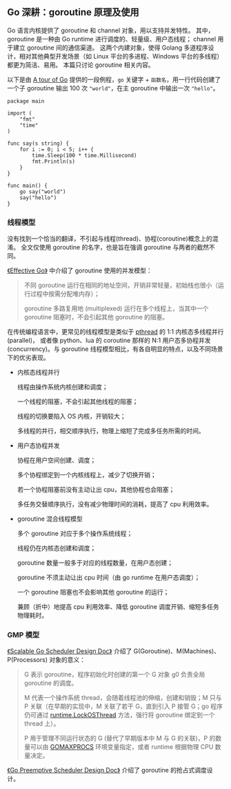 ## Go 深耕：goroutine 原理及使用

Go 语言内核提供了 goroutine 和 channel 对象，用以支持并发特性。
其中，goroutine 是一种由 Go runtime 进行调度的、轻量级、用户态线程； channel 用于建立 goroutine 间的通信渠道。
这两个内建对象，使得 Golang 多道程序设计，相对其他典型开发场景（如 Linux 平台的多进程、Windows 平台的多线程）都更为简洁、易用。
本篇只讨论 goroutine 相关内容。

以下是由 [A tour of Go](https://go.dev/tour/concurrency/1) 提供的一段例程，`go` 关键字 + `函数名`，用一行代码创建了一个子 goroutine 输出 100 次 `"world"`，在主 goroutine 中输出一次 `"hello"`。
```golang
package main

import (
	"fmt"
	"time"
)

func say(s string) {
	for i := 0; i < 5; i++ {
		time.Sleep(100 * time.Millisecond)
		fmt.Println(s)
	}
}

func main() {
	go say("world")
	say("hello")
}

```


### 线程模型

没有找到一个恰当的翻译，不引起与线程(thread)、协程(coroutine)概念上的混淆。
全文仅使用 goroutine 的名字，也是旨在强调 goroutine 与两者的截然不同。

[《Effective Go》](https://go.dev/doc/effective_go#goroutines)
中介绍了 goroutine 使用的并发模型：

> 不同 goroutine 运行在相同的地址空间，开销非常轻量，初始栈也很小（运行过程中按需分配堆内存）；
>
> goroutine 多路复用地 (multiplexed) 运行在多个线程上，当其中一个 goroutine 阻塞时，不会引起其他 goroutine 的阻塞。

在传统编程语言中，更常见的线程模型是类似于
[pthread](https://www.gnu.org/software/hurd/libpthread.html)
的 1:1 内核态多线程并行 (parallel)，
或者像 python、lua 的 coroutine 那样的 N:1 用户态多协程并发 (concurrency)。与 goroutine 线程模型相比，有各自明显的特点，以及不同场景下的优劣表现。

* 内核态线程并行

    线程由操作系统内核创建和调度；

    一个线程的阻塞，不会引起其他线程的阻塞；

    线程的切换要陷入 OS 内核，开销较大；

    多线程的并行，相交顺序执行，物理上缩短了完成多任务所需的时间。

* 用户态协程并发

    协程在用户空间创建、调度；

    多个协程绑定到一个内核线程上，减少了切换开销；

    若一个协程阻塞前没有主动让出 cpu，其他协程也会阻塞；

    多任务交替顺序执行，没有减少物理时间的消耗，提高了 cpu 利用效率。

* goroutine 混合线程模型

    多个 goroutine 对应于多个操作系统线程；

    线程仍在内核态创建和调度；

    goroutine 数量一般多于对应的线程数量，在用户态创建；

    goroutine 不须主动让出 cpu 时间（由 go runtime 在用户态调度）；
    
    一个 goroutine 阻塞也不会影响其他 goroutine 的运行；

    兼顾（折中）地提高 cpu 利用效率、降低 goroutine 调度开销、缩短多任务物理耗时。


### GMP 模型

[《Scalable Go Scheduler Design Doc》](https://docs.google.com/document/d/1TTj4T2JO42uD5ID9e89oa0sLKhJYD0Y_kqxDv3I3XMw)
介绍了 G(Goroutine)、M(Machines)、P(Processors) 对象的意义：

> G 表示 goroutine，程序初始化时创建的第一个 G 对象 g0 负责全局 goroutine 的调度。
>
> M 代表一个操作系统 thread，会随着线程池的伸缩，创建和销毁；M 只与 P 关联（在早期的实现中，M 关联了若干 G，直到引入 P 接管 G；go 程序仍可通过 
> [runtime.LockOSThread](https://pkg.go.dev/runtime#LockOSThread)
> 方法，强行将 goroutine 绑定到一个 thread 上）。
>
> P 用于管理不同运行状态的 G (替代了早期版本中 M 与 G 的关联)，P 的数量可以由
[GOMAXPROCS](https://docs.google.com/document/d/1At2Ls5_fhJQ59kDK2DFVhFu3g5mATSXqqV5QrxinasI)
环境变量指定，或者 runtime 根据物理 CPU 数量决定。


[《Go Preemptive Scheduler Design Doc》](https://docs.google.com/document/d/1ETuA2IOmnaQ4j81AtTGT40Y4_Jr6_IDASEKg0t0dBR8)
介绍了 goroutine 的抢占式调度设计。